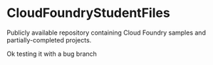 CloudFoundryStudentFiles
========================

 Publicly available repository containing Cloud Foundry samples and partially-completed projects.

Ok testing it with a bug branch

